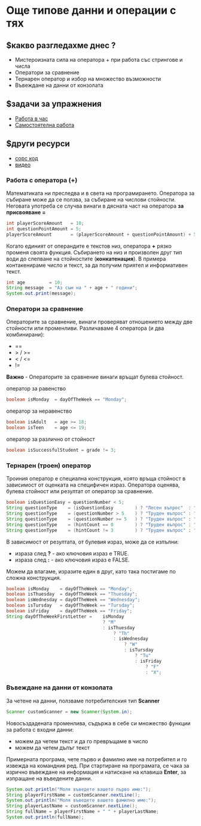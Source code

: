 # Още типове данни и операции с тях

## $какво разгледахме днес ?
- Мистероизната сила на оператора + при работа със стрингове и числа
- Оператори за сравнение
- Тернарен оператор и избор на множество възможности
- Въвеждане на данни от конзолата

## $задачи за упражнения
- [Работа в час](https://github.com/mihail-petrov/netit-webdev-java/tree/master/2022-2023/%40semester_1/week-02-2/cw)
- [Самостоятелна работа](https://github.com/mihail-petrov/netit-webdev-java/tree/master/2022-2023/%40semester_1/week-02-2/hw)

## $други ресурси
- [сорс код](https://github.com/mihail-petrov/netit-webdev-java/tree/master/2022-2023/%40semester_1/week-02-2/source)
- [видео]()

### Работа с оператора (+)
Математиката ни преследва и в света на програмирането. Оператора за събиране може да се ползва, за събиране на числови стойности. Неговата употреба се случва винаги в дясната част на оператора **за присвояване =**

```java
int playerScoreAmount   = 10;
int questionPointAmount = 5;
playerScoreAmount       = (playerScoreAmount + questionPointAmount) + 5;
```

Когато единият от операндите е текстов низ, оператора **+** рязко променя своята функция. Събирането на низ и произволен друг тип води до слепване на стойностите (**конкатенация**). В примера контакенираме число и текст, за да получим приятел и информативен текст.

```java
int age         = 10;
String message  = "Аз съм на " + age + " години";
System.out.print(message);
```

### Оператори за сравнение
Операторите за сравнение, винаги проверяват отношението между две стойности или променливи. Различаваме 4 оператора (и два комбинирани):
- ==
- \>  / >=
- <  / <=
- !=

**Важно** - Операторите за сравнение винаги връщат булева стойност.

оператор за равенство
```java
boolean isMonday  = dayOfTheWeek == "Monday";
```

оператор за неравенство
```java
boolean isAdult   = age >= 18;
boolean isTeen    = age <= 19;
```

оператор за различно от стойност
```java
boolean isSuccessfulStudent = grade != 3;
```

### Тернарен (троен) оператор
Троиния оператор е специална конструкция, която връща стойност в зависимост от оценката на специфичен израз. Оператора оценява, булева стойност или резултат от оператор за сравнение.

```java
boolean isQuestionEasy = questionNumber < 5;
String questionType    = (isQuestionEasy        ) ? "Лесен въпрос"  : "Труден въпрос";
String questionType    = (questionNumber > 5    ) ? "Труден въпрос" : "Лесен въпрос";
String questionType    = (questionNumber >= 5   ) ? "Труден въпрос" : "Лесен въпрос";
String questionType    = (hintCount == 0        ) ? "Труден въпрос" : "Лесен въпрос";
String questionType    = (hintCount != 3        ) ? "Труден въпрос" : "Лесен въпрос";
```

В зависимост от резултата, от булевия израз, може да се изпълни:
- израза след **?** - ако ключовия израз е TRUE.
- израза след **:** - ако ключовия израз е FALSE.

Можем да влагаме, изразите един в друг, като така постигаме по сложна конструкция.

```java
boolean isMonday    = dayOfTheWeek == "Monday";
boolean isThuesday  = dayOfTheWeek == "Thuesday";
boolean isWednesday = dayOfTheWeek == "Wednesday";
boolean isTursday   = dayOfTheWeek == "Tursday";
boolean isFriday    = dayOfTheWeek == "Friday";
String dayOfTheWeekFirstLetter =    isMonday
                                    ? "M"
                                    : isThuesday
                                        ? "Th"
                                        : isWednesday
                                            ? "W"
                                            : isTursday
                                                ? "Tu"
                                                : isFriday
                                                    ? "F"
                                                    : "X";
```                                                            

### Въвеждане на данни от конзолата

За четене на данни, ползваме потребителския тип **Scanner**

```java
Scanner customScanner = new Scanner(System.in);
```

Новосъздадената променлива, съдържа в себе си множество функции за работа с входни данни:
- можем да четем текст и да го превръщаме в число
- можем да четем дълъг текст

Примерната програма, чете първо и фамилно име на потребител и го извежда на командния ред. 
При стартиране на програмата, се чака за изрично въвеждане на информация и натискане на клавиша **Enter**, за изпращане на въведените данни. 

```java
System.out.println("Моля въведете вашето първо име:");
String playerFirstName = customScanner.nextLine();
System.out.println("Моля въведете вашето фамилно име:");
String playerLastName = customScanner.nextLine();
String fullName = playerFirstName + " " + playerLastName;
System.out.println(fullName);
```